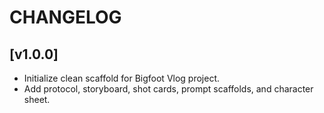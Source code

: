 # CHANGELOG

## [v1.0.0]
- Initialize clean scaffold for Bigfoot Vlog project.
- Add protocol, storyboard, shot cards, prompt scaffolds, and character sheet.
